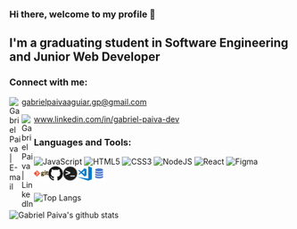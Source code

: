 ### Hi there, welcome to my profile 👋

<!--
**gabriel-paiva/gabriel-paiva** is a ✨ _special_ ✨ repository because its `README.md` (this file) appears on your GitHub profile.

Some things about me: 

- 🔭 I’m currently working on ...
- 🌱 I’m currently learning ...
- 👯 I’m looking to collaborate on ...
- 🤔 I’m looking for help with ...
- 💬 Ask me about ...
- 📫 How to reach me: ...
- 😄 Pronouns: ...
- ⚡ Fun fact: ... I love to write fantasy stories
-->

## I'm a graduating student in Software Engineering and Junior Web Developer

### Connect with me:
<img align="left" alt="Gabriel Paiva | E-mail" width="22px" src="https://i.pinimg.com/originals/79/3b/e0/793be0636a3a79b1226dffd48427284a.png" />  gabrielpaivaaguiar.gp@gmail.com

<img align="left" alt="Gabriel Paiva | LinkedIn" width="22px" src="https://cdn.jsdelivr.net/npm/simple-icons@v3/icons/linkedin.svg" />  www.linkedin.com/in/gabriel-paiva-dev

### Languages and Tools:

<!-- 
Link for badges repository: https://github.com/Ileriayo/markdown-badges
-->

<img alt="JavaScript" src="https://img.shields.io/badge/javascript%20-%23323330.svg?&style=for-the-badge&logo=javascript&logoColor=%23F7DF1E"/>
<img alt="HTML5" src="https://img.shields.io/badge/html5%20-%23E34F26.svg?&style=for-the-badge&logo=html5&logoColor=white"/>
<img alt="CSS3" src="https://img.shields.io/badge/css3%20-%231572B6.svg?&style=for-the-badge&logo=css3&logoColor=white"/>
<img alt="NodeJS" src="https://img.shields.io/badge/node.js%20-%2343853D.svg?&style=for-the-badge&logo=node.js&logoColor=white"/>
<img alt="React" src="https://img.shields.io/badge/react%20-%2320232a.svg?&style=for-the-badge&logo=react&logoColor=%2361DAFB"/>
<img alt="Figma" src="https://img.shields.io/badge/figma%20-%23F24E1E.svg?&style=for-the-badge&logo=figma&logoColor=white"/>

<br/>

<img align="left" alt="Git" width="26px" src="https://raw.githubusercontent.com/github/explore/80688e429a7d4ef2fca1e82350fe8e3517d3494d/topics/git/git.png" />
<img align="left" alt="GitHub" width="26px" src="https://raw.githubusercontent.com/github/explore/78df643247d429f6cc873026c0622819ad797942/topics/github/github.png" />
<img align="left" alt="Terminal" width="26px" src="https://raw.githubusercontent.com/github/explore/80688e429a7d4ef2fca1e82350fe8e3517d3494d/topics/terminal/terminal.png" />
<img align="left" alt="Visual Studio Code" width="26px" src="https://raw.githubusercontent.com/github/explore/80688e429a7d4ef2fca1e82350fe8e3517d3494d/topics/visual-studio-code/visual-studio-code.png" />
<img align="left" alt="SQL" width="26px" src="https://raw.githubusercontent.com/github/explore/80688e429a7d4ef2fca1e82350fe8e3517d3494d/topics/sql/sql.png" />

<br/>
<br/>


![Top Langs](https://github-readme-stats.vercel.app/api/top-langs/?username=gabriel-paiva&theme=dracula)

![Gabriel Paiva's github stats](https://github-readme-stats.vercel.app/api?username=gabriel-paiva&show_icons=true&theme=dracula)
